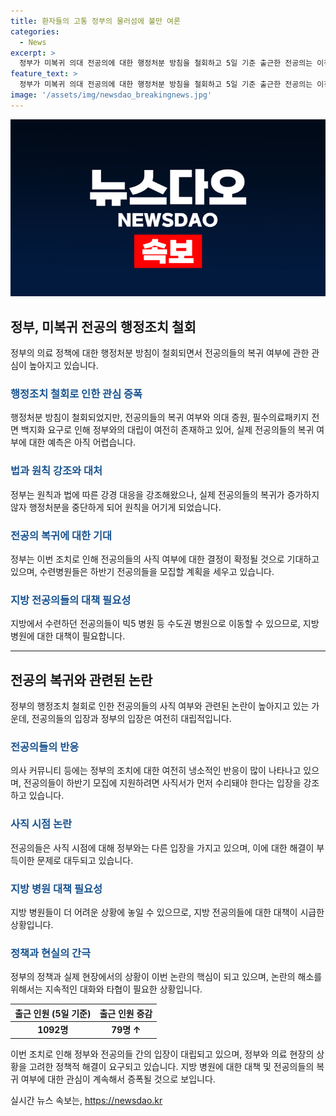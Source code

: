 ```yaml
---
title: 환자들의 고통 정부의 물러섬에 불만 여론
categories:
  - News
excerpt: >
  정부가 미복귀 의대 전공의에 대한 행정처분 방침을 철회하고 5일 기준 출근한 전공의는 이전과 비교해 79명 증가했지만, 이번 조치가 전공의 복귀를 촉진하는 한편 의료계 요구를 수용하는 것은 아직 미지수다. 정부는 법과 원칙을 강조했지만, 이번 조치로 비난을 받을 전망이다. 전공의들의 사직·복귀 여부가 확정될 것으로 기대되지만, 여전히 반발하는 표정들이 많으며, 실제 복귀 여부는 미지수다. 현재 정부가 지역 전공의가 정주할 수 있는 여건을 만들겠다고 한다. 
feature_text: >
  정부가 미복귀 의대 전공의에 대한 행정처분 방침을 철회하고 5일 기준 출근한 전공의는 이전과 비교해 79명 증가했지만, 이번 조치가 전공의 복귀를 촉진하는 한편 의료계 요구를 수용하는 것은 아직 미지수다. 정부는 법과 원칙을 강조했지만, 이번 조치로 비난을 받을 전망이다. 전공의들의 사직·복귀 여부가 확정될 것으로 기대되지만, 여전히 반발하는 표정들이 많으며, 실제 복귀 여부는 미지수다. 현재 정부가 지역 전공의가 정주할 수 있는 여건을 만들겠다고 한다. 
image: '/assets/img/newsdao_breakingnews.jpg'
---
```


<p><img src="/assets/img/newsdao_breakingnews.jpg" alt="ranknews 속보" /></p>

<h2 data-ke-size="size26">정부, 미복귀 전공의 행정조치 철회</h2>

<p data-ke-size="size16">정부의 의료 정책에 대한 행정처분 방침이 철회되면서 전공의들의 복귀 여부에 관한 관심이 높아지고 있습니다.</p>

<h3><b><span style="color: #1a5490;">행정조치 철회로 인한 관심 증폭</span></b></h3>

<p data-ke-size="size16">행정처분 방침이 철회되었지만, 전공의들의 복귀 여부와 의대 증원, 필수의료패키지 전면 백지화 요구로 인해 정부와의 대립이 여전히 존재하고 있어, 실제 전공의들의 복귀 여부에 대한 예측은 아직 어렵습니다.</p>

<h3><b><span style="color: #1a5490;">법과 원칙 강조와 대처</span></b></h3>

<p data-ke-size="size16">정부는 원칙과 법에 따른 강경 대응을 강조해왔으나, 실제 전공의들의 복귀가 증가하지 않자 행정처분을 중단하게 되어 원칙을 어기게 되었습니다.</p>

<h3><b><span style="color: #1a5490;">전공의 복귀에 대한 기대</span></b></h3>

<p data-ke-size="size16">정부는 이번 조치로 인해 전공의들의 사직 여부에 대한 결정이 확정될 것으로 기대하고 있으며, 수련병원들은 하반기 전공의들을 모집할 계획을 세우고 있습니다.</p>

<h3><b><span style="color: #1a5490;">지방 전공의들의 대책 필요성</span></b></h3>

<p data-ke-size="size16">지방에서 수련하던 전공의들이 빅5 병원 등 수도권 병원으로 이동할 수 있으므로, 지방 병원에 대한 대책이 필요합니다.</p>

<hr>

<h2 data-ke-size="size26">전공의 복귀와 관련된 논란</h2>

<p data-ke-size="size16">정부의 행정조치 철회로 인한 전공의들의 사직 여부와 관련된 논란이 높아지고 있는 가운데, 전공의들의 입장과 정부의 입장은 여전히 대립적입니다.</p>

<h3><b><span style="color: #1a5490;">전공의들의 반응</span></b></h3>

<p data-ke-size="size16">의사 커뮤니티 등에는 정부의 조치에 대한 여전히 냉소적인 반응이 많이 나타나고 있으며, 전공의들이 하반기 모집에 지원하려면 사직서가 먼저 수리돼야 한다는 입장을 강조하고 있습니다.</p>

<h3><b><span style="color: #1a5490;">사직 시점 논란</span></b></h3>

<p data-ke-size="size16">전공의들은 사직 시점에 대해 정부와는 다른 입장을 가지고 있으며, 이에 대한 해결이 부득이한 문제로 대두되고 있습니다.</p>

<h3><b><span style="color: #1a5490;">지방 병원 대책 필요성</span></b></h3>

<p data-ke-size="size16">지방 병원들이 더 어려운 상황에 놓일 수 있으므로, 지방 전공의들에 대한 대책이 시급한 상황입니다.</p>

<h3><b><span style="color: #1a5490;">정책과 현실의 간극</span></b></h3>

<p data-ke-size="size16">정부의 정책과 실제 현장에서의 상황이 이번 논란의 핵심이 되고 있으며, 논란의 해소를 위해서는 지속적인 대화와 타협이 필요한 상황입니다.</p>

<table>
    <thead>
        <tr>
            <th>출근 인원 (5일 기준)</th>
            <th>출근 인원 증감</th>
        </tr>
    </thead>
    <tbody>
        <tr>
            <td style="text-align: center; height: 17px;"><b>1092명</b></td>
            <td style="text-align: center; height: 17px;"><b>79명 ↑</b></td>
        </tr>
    </tbody>
</table>

<p data-ke-size="size16">이번 조치로 인해 정부와 전공의들 간의 입장이 대립되고 있으며, 정부와 의료 현장의 상황을 고려한 정책적 해결이 요구되고 있습니다. 지방 병원에 대한 대책 및 전공의들의 복귀 여부에 대한 관심이 계속해서 증폭될 것으로 보입니다.</p>
실시간 뉴스 속보는, <a href="https://newsdao.kr" rel="dofollow">https://newsdao.kr</a>


